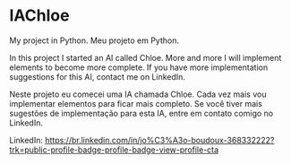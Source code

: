 # IAChloe
My project in Python.
Meu projeto em Python.

In this project I started an AI called Chloe.
More and more I will implement elements to become more complete.
If you have more implementation suggestions for this AI, contact me on LinkedIn.


Neste projeto eu comecei uma IA chamada Chloe.
Cada vez mais vou implementar elementos para ficar mais completo.
Se você tiver mais sugestões de implementação para esta IA, entre em contato comigo no LinkedIn.


LinkedIn: https://br.linkedin.com/in/jo%C3%A3o-boudoux-368332222?trk=public-profile-badge-profile-badge-view-profile-cta
